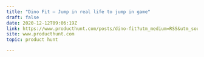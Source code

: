 ```yaml
---
title: "Dino Fit — Jump in real life to jump in game"
draft: false
date: 2020-12-12T09:06:19Z
link: https://www.producthunt.com/posts/dino-fit?utm_medium=RSS&utm_source=hune
site: www.producthunt.com
topic: product hunt  

---
```

